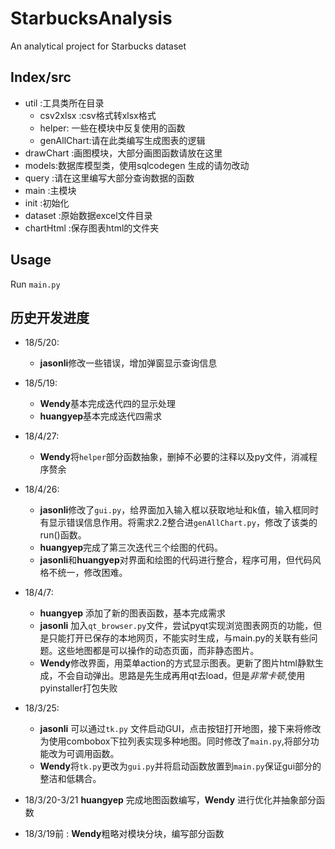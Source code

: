 # StarbucksAnalysis
An analytical project for Starbucks dataset
## Index/src
 - util :工具类所在目录
    - csv2xlsx :csv格式转xlsx格式
    - helper: 一些在模块中反复使用的函数
    - genAllChart:请在此类编写生成图表的逻辑
 - drawChart :画图模块，大部分画图函数请放在这里
 - models:数据库模型类，使用sqlcodegen 生成的请勿改动
 - query :请在这里编写大部分查询数据的函数
 - main :主模块
 - init :初始化
 - dataset :原始数据excel文件目录
 - chartHtml :保存图表html的文件夹
## Usage
Run `main.py`

## 历史开发进度
- 18/5/20:
    + **jasonli**修改一些错误，增加弹窗显示查询信息
- 18/5/19:
    + **Wendy**基本完成迭代四的显示处理
    + **huangyep**基本完成迭代四需求
- 18/4/27:
    + **Wendy**将`helper`部分函数抽象，删掉不必要的注释以及py文件，消减程序赘余
    
- 18/4/26:
    + **jasonli**修改了`gui.py`，给界面加入输入框以获取地址和k值，输入框同时有显示错误信息作用。将需求2.2整合进`genAllChart.py`，修改了该类的run()函数。
    + **huangyep**完成了第三次迭代三个绘图的代码。
    + **jasonli**和**huangyep**对界面和绘图的代码进行整合，程序可用，但代码风格不统一，修改困难。
- 18/4/7: 
    + **huangyep** 添加了新的图表函数，基本完成需求
    + **jasonli** 加入`qt_browser.py`文件，尝试pyqt实现浏览图表网页的功能，但是只能打开已保存的本地网页，不能实时生成，与main.py的关联有些问题。这些地图都是可以操作的动态页面，而非静态图片。
    + **Wendy**修改界面，用菜单action的方式显示图表。更新了图片html静默生成，不会自动弹出。思路是先生成再用qt去load，但是*非常卡顿*,使用pyinstaller打包失败
    
- 18/3/25: 
    + **jasonli** 可以通过`tk.py` 文件启动GUI，点击按钮打开地图，接下来将修改为使用combobox下拉列表实现多种地图。同时修改了`main.py`,将部分功能改为可调用函数。
    + **Wendy**将`tk.py`更改为`gui.py`并将启动函数放置到`main.py`保证gui部分的整洁和低耦合。

- 18/3/20-3/21 **huangyep** 完成地图函数编写，**Wendy** 进行优化并抽象部分函数

- 18/3/19前 : **Wendy**粗略对模块分块，编写部分函数


